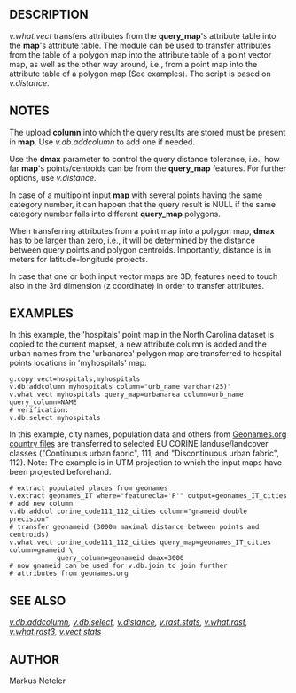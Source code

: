 ## DESCRIPTION

*v.what.vect* transfers attributes from the **query_map**'s attribute
table into the **map**'s attribute table. The module can be used to
transfer attributes from the table of a polygon map into the attribute
table of a point vector map, as well as the other way around, i.e., from
a point map into the attribute table of a polygon map (See examples).
The script is based on *v.distance*.

## NOTES

The upload **column** into which the query results are stored must be
present in **map**. Use *v.db.addcolumn* to add one if needed.

Use the **dmax** parameter to control the query distance tolerance,
i.e., how far **map**'s points/centroids can be from the **query_map**
features. For further options, use *v.distance*.

In case of a multipoint input **map** with several points having the
same category number, it can happen that the query result is NULL if the
same category number falls into different **query_map** polygons.

When transferring attributes from a point map into a polygon map,
**dmax** has to be larger than zero, i.e., it will be determined by the
distance between query points and polygon centroids. Importantly,
distance is in meters for latitude-longitude projects.

In case that one or both input vector maps are 3D, features need to
touch also in the 3rd dimension (z coordinate) in order to transfer
attributes.

## EXAMPLES

In this example, the 'hospitals' point map in the North Carolina dataset
is copied to the current mapset, a new attribute column is added and the
urban names from the 'urbanarea' polygon map are transferred to hospital
points locations in 'myhospitals' map:

```shell
g.copy vect=hospitals,myhospitals
v.db.addcolumn myhospitals column="urb_name varchar(25)"
v.what.vect myhospitals query_map=urbanarea column=urb_name query_column=NAME
# verification:
v.db.select myhospitals
```

In this example, city names, population data and others from
[Geonames.org country files](https://download.geonames.org/export/dump/)
are transferred to selected EU CORINE landuse/landcover classes
("Continuous urban fabric", 111, and "Discontinuous urban fabric", 112).
Note: The example is in UTM projection to which the input maps have been
projected beforehand.

```shell
# extract populated places from geonames
v.extract geonames_IT where="featurecla='P'" output=geonames_IT_cities
# add new column
v.db.addcol corine_code111_112_cities column="gnameid double precision"
# transfer geonameid (3000m maximal distance between points and centroids)
v.what.vect corine_code111_112_cities query_map=geonames_IT_cities column=gnameid \
            query_column=geonameid dmax=3000
# now gnameid can be used for v.db.join to join further
# attributes from geonames.org
```

## SEE ALSO

*[v.db.addcolumn](v.db.addcolumn.md), [v.db.select](v.db.select.md),
[v.distance](v.distance.md), [v.rast.stats](v.rast.stats.md),
[v.what.rast](v.what.rast.md), [v.what.rast3](v.what.rast3.md),
[v.vect.stats](v.vect.stats.md)*

## AUTHOR

Markus Neteler
